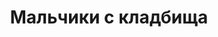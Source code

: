 ---
draft: false
slug: malchiki-s-kladbishcha-368a670f
title: Мальчики с кладбища
type: books
params:
  bookTitle: Мальчики с кладбища
  tags:
  - fantasy
  - fiction
  - LGBTQ+
  - paranormal
  - queer
  - romance
  - young adult (YA)
  cover: https://images-na.ssl-images-amazon.com/images/S/compressed.photo.goodreads.com/books/1640457315i/59931036.jpg
  editions count: '52'
  isbn: '9785041573485'
  goodreads_link: https://www.goodreads.com/book/show/59931036
  authors:
  - Aiden Thomas, Эйден Томас
  publication_year: '2008'
  publishers:
  - Like Book
  page_count: '539'
  short_book_description: 'Ядриэль наделен особым даром: он умеет вызывать духов.
    Но он не может по-настоящему пользоваться магией, пока не пройдет обряд посвящения.Чтобы
    показать своей семье, на что способен и кто он на...'
  russian_translation_status: exists
  languages:
  - Русский
  book_description: 'Ядриэль наделен особым даром: он умеет вызывать духов. Но он
    не может по-настоящему пользоваться магией, пока не пройдет обряд посвящения.Чтобы
    показать своей семье, на что способен и кто он на самом деле, Ядриэль решается
    на авантюру. Ему предстоит призвать дух недавно погибшего родственника, чтобы
    проводить его в загробный мир. Вот только во время ритуала Ядриэль вызывает совсем
    не того, кого ожидал увидеть…Джулиан Диас. Тот самый шумный, легкомысленный, вечно
    попадавший в неприятности школьный хулиган. Джулиан совсем не понимает, как прервалась
    его земная жизнь: он намерен узнать, что с ним произошло.Ядриэль соглашается помочь
    Джулиану, чтобы каждый получил желаемое. Но так ли просто избавиться от того,
    кто совсем не собирается никуда уходить?'
  russian_audioversion: 'no'
---